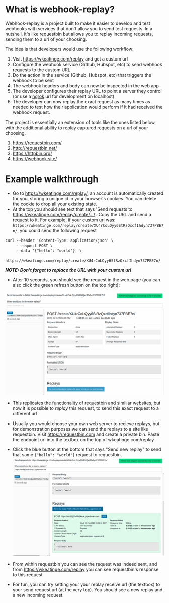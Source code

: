 # What is webhook-replay?
Webhook-replay is a project built to make it easier to develop and test webhooks with
services that don't allow you to send test requests.
In a nutshell, it's like requestbin but allows you to replay incoming requests,
sending them to a url of your choosing. 

The idea is that developers would use the following workflow:
1. Visit https://wkeatinge.com/replay and get a custom url
1. Configure the webhook service (Github, Hubspot, etc) to send webhook requests to the custom URL
1. Do the action in the service (Github, Hubspot, etc) that triggers the webhook to be sent
1. The webhook headers and body can now be inspected in the web app
1. The developer configures their replay URL to point a server they control (or use a [ngrok](https://ngrok.com) url for development on localhost)
1. The developer can now replay the exact request as many times as needed to test how their application would perform if it had received the webhook request.


The project is essentially an extension of tools like the ones listed below, with the additional ability to replay 
captured requests on a url of your choosing.
1. https://requestbin.com/
2. http://requestbin.net/
3. https://httpbin.org/
4. https://webhook.site/

# Example walkthrough
- Go to https://wkeatinge.com/replay/, an account is automatically created for you, storing
a unique id in your browser's cookies. You can delete the cookie to drop all your existing state.
- At the top you should see text that says 'Send requests to https://wkeatinge.com/replay/create/.../'. Copy the URL and send a request to it.
For example, if your custom url was: 
`
https://wkeatinge.com/replay/create/XU4rCoLQyy6StRzQxcfIhdyn737PBE7n/
`,
you could send the following request


```
curl --header 'Content-Type: application/json' \
     --request POST \
     --data '{"hello": "world"}' \
     https://wkeatinge.com/replay/create/XU4rCoLQyy6StRzQxcfIhdyn737PBE7n/
```

***NOTE: Don't forget to replace the URL with your custom url***

- After 10 seconds, you should see the request in the web page (you can also click the green refresh button on the top right):

![See the incoming request in the web app](assets/screen1.png)

- This replicates the functionality of requestbin and similiar websites, but now it is possible 
to *replay* this request, to send this exact request to a different url

- Usually you would choose your own web server to recieve replays, but for demonstration purposes
we can send the replays to a site like requestbin. Visit https://requestbin.com and create a private bin.
Paste the endpoint url into the textbox on the top of wkeatinge.com/replay

- Click the blue button at the bottom that says "Send new replay" to send that same `{"hello": "world"}`
request to requestbin.
![See request bins response](assets/screen2.png)

- From within requestbin you can see the request was indeed sent, and from
https://wkeatinge.com/replay you can see requestbin's response to this request

- For fun, you can try setting your your replay receive url (the textbox) to
your send request url (at the very top). You should see a new replay and a new 
incoming request.
